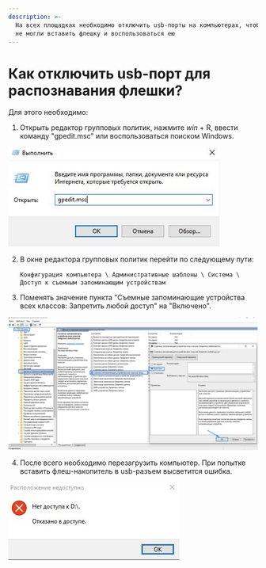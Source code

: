 ```yaml
---
description: >-
  На всех площадках необходимо отключить usb-порты на компьютерах, чтобы сдающие
  не могли вставить флешку и воспользоваться ею
---
```


# Как отключить usb-порт для распознавания флешки?

Для этого необходимо:

1. Открыть редактор групповых политик, нажмите _win_ + R, ввести команду "gpedit.msc" или воспользоваться поиском Windows.

![](<../.gitbook/assets/photo_2024-09-25 15.00.03.jpeg>)

2.  В окне редактора групповых политик перейти по следующему пути:

    ```
    Конфигурация компьютера \ Административные шаблоны \ Система \ Доступ к съемным запоминающим устройствам
    ```
3. Поменять значение пункта "Съемные запоминающие устройства всех классов: Запретить любой доступ" на "Включено".

![](<../.gitbook/assets/image (99).png>)

4. После всего необходимо перезагрузить компьютер. При попытке вставить флеш-накопитель в usb-разъем высветится ошибка.

![](<../.gitbook/assets/photo_2024-09-25 15.03.23.jpeg>)
